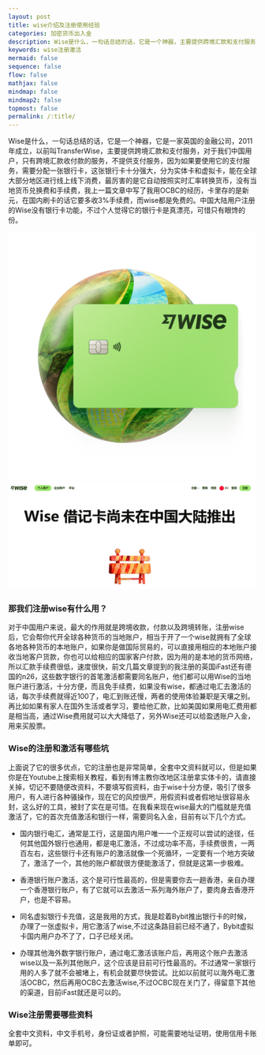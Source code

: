 ```yaml
---
layout: post
title: wise介绍及注册使用经验
categories: 加密货币出入金
description: Wise是什么，一句话总结的话，它是一个神器，主要提供跨境汇款和支付服务，对于我们中国用户，只有跨境汇款收付款的服务，不提供支付服务，现在wise最大的门槛就是充值激活了，它的首次充值激活和银行一样，需要同名入金，目前有以下几个方式，国内银行电汇，香港银行账户激活，同名虚拟银行卡充值，办理其他海外数字银行账户激活
keywords: wise注册激活
mermaid: false
sequence: false
flow: false
mathjax: false
mindmap: false
mindmap2: false
topmost: false
permalink: /:title/
---
```


Wise是什么，一句话总结的话，它是一个神器，它是一家英国的金融公司，2011年成立，以前叫TransferWise，主要提供跨境汇款和支付服务，对于我们中国用户，只有跨境汇款收付款的服务，不提供支付服务，因为如果要使用它的支付服务，需要分配一张银行卡，这张银行卡十分强大，分为实体卡和虚拟卡，能在全球大部分地区进行线上线下消费，最厉害的是它自动按照实时汇率转换货币，没有当地货币兑换费和手续费，我上一篇文章中写了我用OCBC的经历，卡里存的是新元，在国内刷卡的话它要多收3%手续费，而wise都是免费的。中国大陆用户注册的Wise没有银行卡功能，不过个人觉得它的银行卡是真漂亮，可惜只有眼馋的份。

![wise card](/images/posts/wise/wisecard.png)
![china wise card](/images/posts/wise/chinawisecard.png)

### 那我们注册wise有什么用？

对于中国用户来说，最大的作用就是跨境收款，付款以及跨境转账，注册wise后，它会帮你代开全球各种货币的当地账户，相当于开了一个wise就拥有了全球各地各种货币的本地账户，如果你是做国际贸易的，可以直接用相应的本地账户接收当地客户货款，你也可以给相应的国家客户付款，因为用的是本地的货币网络，所以汇款手续费很低，速度很快，前文几篇文章提到的我注册的英国iFast还有德国的n26，这些数字银行的首笔激活都需要同名账户，他们都可以用Wise的当地账户进行激活，十分方便，而且免手续费，如果没有wise，都通过电汇去激活的话，每次手续费就得近100了，电汇到账还慢，两者的使用体验兼职是天壤之别。再比如如果有家人在国外生活或者学习，要给他汇款，比如美国如果用电汇费用都是相当高，通过Wise费用就可以大大降低了，另外Wise还可以给盈透账户入金，用来买股票。


### Wise的注册和激活有哪些坑

上面说了它的很多优点，它的注册也是非常简单，全套中文资料就可以，但是如果你是在Youtube上搜索相关教程，看到有博主教你改地区注册拿实体卡的，请直接关掉，切记不要随便改资料，不要填写假资料，由于wise十分方便，吸引了很多用户，有人进行各种骚操作，现在它的风控很严，用假资料或者假地址很容易永封，这么好的工具，被封了实在是可惜。在我看来现在wise最大的门槛就是充值激活了，它的首次充值激活和银行一样，需要同名入金，目前有以下几个方式。

- 国内银行电汇，通常是工行，这是国内用户唯一一个正规可以尝试的途径，任何其他国外银行也通用，都是电汇激活，不过成功率不高，手续费很贵，一两百左右，这些银行卡还有账户的激活就像一个死循环，一定要有一个地方突破了，激活了一个，其他的账户都就很方便能激活了，但就是这第一步极难。

- 香港银行账户激活，这个是可行性最高的，但是需要你去一趟香港，亲自办理一个香港银行账户，有了它就可以去激活一系列海外账户了，要肉身去香港开户，也是不容易。

- 同名虚拟银行卡充值，这是我用的方式，我是趁着Bybit推出银行卡的时候，办理了一张虚拟卡，用它激活了wise,不过这条路目前已经不通了，Bybit虚拟卡国内用户办不了了，口子已经关闭。

- 办理其他海外数字银行账户，通过电汇激活该账户后，再用这个账户去激活wise以及一系列其他账户，这个应该是目前可行性最高的。不过通常一家银行用的人多了就不会被堵上，有机会就要尽快尝试。比如以前就可以海外电汇激活OCBC，然后再用OCBC去激活wise,不过OCBC现在关门了，得留意下其他的渠道，目前iFast就还是可以的。

### Wise注册需要哪些资料

全套中文资料，中文手机号，身份证或者护照，可能需要地址证明，使用信用卡账单即可。






  






